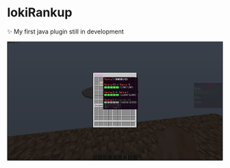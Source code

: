 # lokiRankup
:sparkles: My first java plugin still in development

![ranks print](.github/ranks.png)
